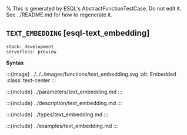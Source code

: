 % This is generated by ESQL's AbstractFunctionTestCase. Do not edit it. See ../README.md for how to regenerate it.

## `TEXT_EMBEDDING` [esql-text_embedding]
```{applies_to}
stack: development
serverless: preview
```

**Syntax**

:::{image} ../../../images/functions/text_embedding.svg
:alt: Embedded
:class: text-center
:::


:::{include} ../parameters/text_embedding.md
:::

:::{include} ../description/text_embedding.md
:::

:::{include} ../types/text_embedding.md
:::

:::{include} ../examples/text_embedding.md
:::
